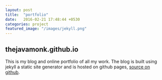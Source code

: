 ```yaml
---
layout: post
title:  "portfolio"
date:   2016-02-21 17:48:44 +0530
categories: project
featured_image: "/images/jekyll.png"
---
```


## thejavamonk.github.io

This is my blog and online portfolio of all my work. The blog is built using jekyll a static site generator and is hosted on github pages, [source on github](https://github.com/thejavamonk/thejavamonk.github.io).